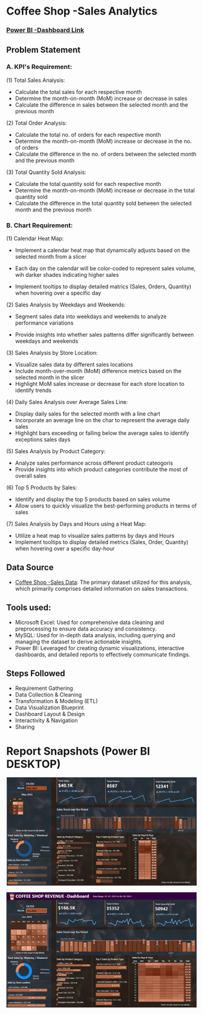 # Coffee Shop -Sales Analytics

### [Power BI -Dashboard Link](https://github.com/sachinbasyal/Coffee-Shop-Data-Analytics/blob/main/Power%20BI%20Dashboard%20%26%20Report/CoffeeShop-Insights.pbix)

## Problem Statement

### A. KPI's Requirement:
(1) Total Sales Analysis:
- Calculate the total sales for each respective month
- Determine the month-on-month (MoM) increase or decrease in sales
- Calculate the difference in sales between the selected month and the previous month

(2) Total Order Analysis:
- Calculate the total no. of orders for each respective month
- Determine the month-on-month (MoM) increase or decrease in the no. of orders
- Calculate the difference in the no. of orders between the selected month and the previous month

(3) Total Quantity Sold Analysis:
- Calculate the total quantity sold for each respective month
- Determine the month-on-month (MoM) increase or decrease in the total quantity sold
- Calculate the difference in the total quantity sold between the selected month and the previous month

### B. Chart Requirement:
(1) Calendar Heat Map:
- Implement a calendar heat map that dynamically adjusts based on the selected month from a slicer

- Each day on the calendar will be color-coded to represent sales volume, wih darker shades indicating higher sales

- Implement tooltips to display detailed matrics (Sales, Orders, Quantity) when hovering over a specific day

(2) Sales Analysis by Weekdays and Weekends:
- Segment sales data into weekdays and weekends to analyze performance variations

- Provide insights into whether sales patterns differ significantly between weekdays and weekends

(3) Sales Analysis by Store Location:
- Visualize sales data by different sales locations
- Include month-over-month (MoM) difference metrics based on the selected month in the slicer
- Highlight MoM sales increase or decrease for each store location to identify trends

(4) Daily Sales Analysis over Average Sales Line:
- Display daily sales for the selected month with a line chart
- Incorporate an average line on the char to represent the average daily sales
- Highlight bars exceeding or falling below the average sales to identify exceptions sales days

(5) Sales Analysis by Product Category:
- Analyze sales performance across different product cateogoris
- Provide insights into which product categories contribute the most of overall sales

(6) Top 5 Products by Sales:
- Identify and display the top 5 products based on sales volume
- Allow users to quickly visualize the best-performing products in terms of sales

(7) Sales Analysis by Days and Hours using a Heat Map:
- Utilize a heat map to visualize sales patterns by days and Hours
- Implement tooltips to display detailed metrics (Sales, Order, Quantity) when hovering over a specific day-hour

## Data Source
- [Coffee Shop -Sales Data](https://github.com/sachinbasyal/Coffee-Shop-Data-Analytics/blob/main/Dataset/Coffee%20Shop%20Sales.xlsx): The primary dataset utilized for this analysis, which primarily comprises detailed information on sales transactions.

## Tools used:
- Microsoft Excel: Used for comprehensive data cleaning and preprocessing to ensure data accuracy and consistency.
- MySQL: Used for in-depth data analysis, including querying and managing the dataset to derive actionable insights.
- Power BI: Leveraged for creating dynamic visualizations, interactive dashboards, and detailed reports to effectively communicate findings.

## Steps Followed
- Requirement Gathering
- Data Collection & Cleaning
- Transformation & Modeling (ETL)
- Data Visualization Blueprint
- Dashboard Layout & Design
- Interactivity & Navigation
- Sharing

# Report Snapshots (Power BI DESKTOP)

![Dashboard1_upload](https://github.com/sachinbasyal/Coffee-Shop-Data-Analytics/blob/main/Power%20BI%20Dashboard%20%26%20Report/dashboard-1.png)

![Dashboard2_upload](https://github.com/sachinbasyal/Coffee-Shop-Data-Analytics/blob/main/Power%20BI%20Dashboard%20%26%20Report/Dashboard-2.png)

